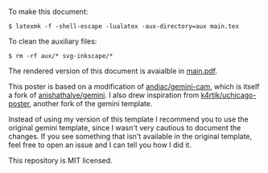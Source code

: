 To make this document:
```console
$ latexmk -f -shell-escape -lualatex -aux-directory=aux main.tex
```

To clean the auxiliary files:
```console
$ rm -rf aux/* svg-inkscape/*
```

The rendered version of this document is avaialble in [main.pdf](./main.pdf).

This poster is based on a modification of [andiac/gemini-cam](https://github.com/andiac/gemini-cam), which is itself a fork of [anishathalye/gemini](https://github.com/anishathalye/gemini). I also drew inspiration from [k4rtik/uchicago-poster](https://github.com/k4rtik/uchicago-poster), another fork of the gemini template.

Instead of using my version of this template I recommend you to use the original gemini template, since I wasn't very cautious to document the changes. If you see something that isn't available in the original template, feel free to open an issue and I can tell you how I did it.

This repository is MIT licensed.
